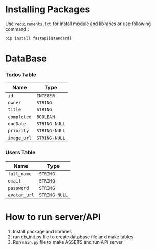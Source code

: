 # Installing Packages

Use `requirements.txt` for install module and libraries or use following command :

```pip install fastapi[standard]```

# DataBase
### Todos Table

| Name | Type |
| -------- | ------- |
| `id` | `INTEGER` |
| `owner` | `STRING` |
| `title`  | `STRING` |
| `completed` | `BOOLEAN` |
| `dueDate` | `STRING-NULL` |
| `priority` | `STRING-NULL` |
| `image_url` | `STRING-NULL` |

### Users Table

| Name | Type |
| -------- | ------- |
| `full_name` | `STRING` |
| `email`  | `STRING` |
| `password` | `STRING` |
| `avatar_url` | `STRING-NULL` |

# How to run server/API
1. Install package and libraries 
2. run db_init.py file to create database file and make tables
3. Run `main.py` file to make ASSETS and run API server 
